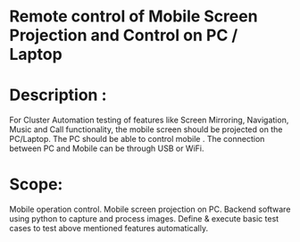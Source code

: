 
# Remote control of Mobile Screen Projection and Control on PC / Laptop 

# Description : 
For Cluster Automation testing of features like Screen Mirroring, Navigation, Music and Call functionality, the mobile screen should be projected on the PC/Laptop. The PC should be able to control mobile . The connection between PC and Mobile can be through USB or WiFi. 

# Scope:
Mobile operation control. Mobile screen projection on PC. Backend software using python to capture and process images. Define & execute basic test cases to test above mentioned features automatically.


